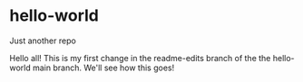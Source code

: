 # hello-world
Just another repo

Hello all! This is my first change in the readme-edits branch of the the hello-world main branch. We'll see how this goes!
